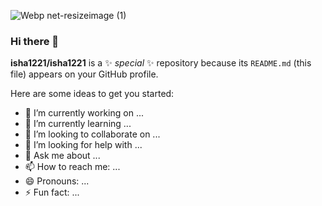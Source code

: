 
![Webp net-resizeimage (1)](https://github.com/isha1221/isha1221/assets/86831566/e7556e65-40b0-44c5-ad2b-cbf05535c8b5)

### Hi there 👋


**isha1221/isha1221** is a ✨ _special_ ✨ repository because its `README.md` (this file) appears on your GitHub profile.

Here are some ideas to get you started:

- 🔭 I’m currently working on ...
- 🌱 I’m currently learning ...
- 👯 I’m looking to collaborate on ...
- 🤔 I’m looking for help with ...
- 💬 Ask me about ...
- 📫 How to reach me: ...
- 😄 Pronouns: ...
- ⚡ Fun fact: ...

